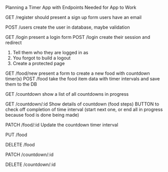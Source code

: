 Planning a Timer App with Endpoints Needed for App to Work

GET /register
  should present a sign up form
  users have an email

POST /users
  create the user in database, maybe validation

GET /login
  present a login form
POST /login
  create their session and redirect
  1. Tell them who they are logged in as
  2. You forgot to build a logout
  3. Create a protected page

GET /food/new
  present a form to create a new food with countdown timer(s)
POST /food
  take the food item data with timer intervals and save them to the DB

GET /countdown
  show a list of all countdowns in progress

GET /countdown/:id
  Show details of countdown (food steps)
  BUTTON to check off completion of time interval (start next one, or end all in progress because food is done being made)

PATCH /food/:id
  Update the countdown timer interval

PUT /food

DELETE /food

PATCH /countdown/:id

DELETE /countdown/:id

